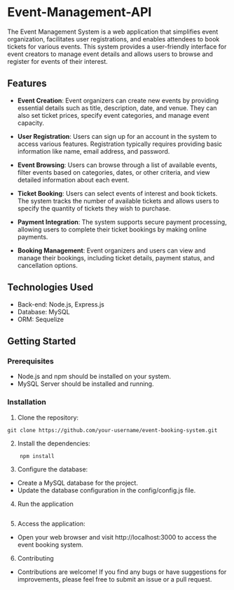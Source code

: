 # Event-Management-API

The Event Management System is a web application that simplifies event organization, facilitates user registrations, and enables attendees to book tickets for various events. This system provides a user-friendly interface for event creators to manage event details and allows users to browse and register for events of their interest.

## Features

- **Event Creation**: Event organizers can create new events by providing essential details such as title, description, date, and venue. They can also set ticket prices, specify event categories, and manage event capacity.

- **User Registration**: Users can sign up for an account in the system to access various features. Registration typically requires providing basic information like name, email address, and password.

- **Event Browsing**: Users can browse through a list of available events, filter events based on categories, dates, or other criteria, and view detailed information about each event.

- **Ticket Booking**: Users can select events of interest and book tickets. The system tracks the number of available tickets and allows users to specify the quantity of tickets they wish to purchase.

- **Payment Integration**: The system supports secure payment processing, allowing users to complete their ticket bookings by making online payments.

- **Booking Management**: Event organizers and users can view and manage their bookings, including ticket details, payment status, and cancellation options.

## Technologies Used

- Back-end: Node.js, Express.js
- Database: MySQL
- ORM: Sequelize

## Getting Started

### Prerequisites

- Node.js and npm should be installed on your system.
- MySQL Server should be installed and running.

### Installation

1. Clone the repository:

```shell
git clone https://github.com/your-username/event-booking-system.git

```

2. Install the dependencies:

```cd event-booking-system
    npm install

```

3. Configure the database:

- Create a MySQL database for the project.
- Update the database configuration in the config/config.js file.

4. Run the application

```npm start

```

5. Access the application:

- Open your web browser and visit http://localhost:3000 to access the event booking system.

6. Contributing

- Contributions are welcome! If you find any bugs or have suggestions for improvements, please feel free to submit an issue or a pull request.
